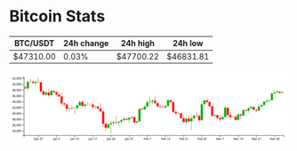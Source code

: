 # Bitcoin Stats

BTC/USDT|24h change|24h high|24h low|
|---|---|---|---|
|$47310.00|0.03%|$47700.22|$46831.81|

<img src="./chart.svg">
